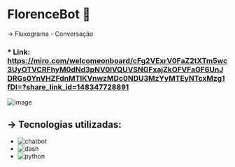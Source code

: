 # FlorenceBot 🤖

→ Fluxograma - Conversação
<br>
### * Link: https://miro.com/welcomeonboard/cFg2VExrV0FaZ2tXTm5wc3UyOTVCRFhyM0dNd3pNV0lVQUVSNGFxajZkOFVFaGF6UnJDRGs0YnVHZFdnMTlKVnwzMDc0NDU3MzYyMTEyNTcxMzg1fDI=?share_link_id=148347728891
![image](https://github.com/DaianedeOliveira/chatbot-globalsolution/assets/99364026/330e904d-d884-421f-80eb-ebf0a56a9b74)
<br>

 ## → **Tecnologias utilizadas**:
* ![chatbot](https://img.shields.io/badge/dialogflow-FF9800?style=for-the-badge&logo=dialogflow&logoColor=white)
* ![dash](https://img.shields.io/badge/Streamlit-FF4B4B?style=for-the-badge&logo=Streamlit&logoColor=white)
* ![python](https://img.shields.io/badge/Python-FFD43B?style=for-the-badge&logo=python&logoColor=blue)

 
